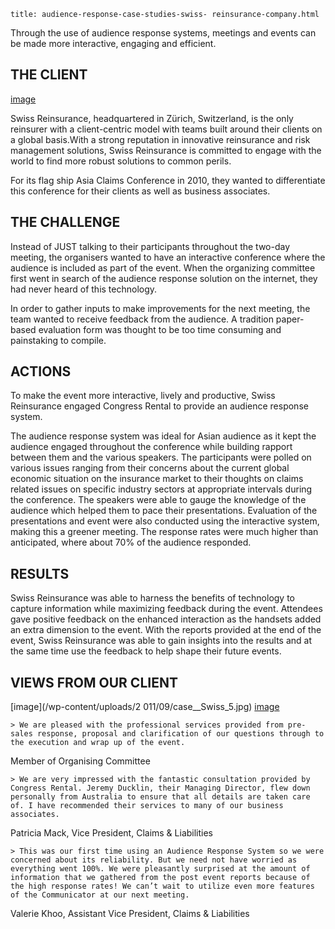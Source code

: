     title: audience-response-case-studies-swiss- reinsurance-company.html

Through the use of audience response systems, meetings and events can be made more interactive, engaging and efficient.

## THE CLIENT

[image](/wp-content/uploads/2011/09/case__Swiss_4.jpg)

Swiss Reinsurance, headquartered in Z&uuml;rich, Switzerland, is the only reinsurer with a client-centric model with teams built around their clients on a global basis.With a strong reputation in innovative reinsurance and risk management solutions, Swiss Reinsurance is committed to engage with the world to find more robust solutions to common perils.

For its flag ship Asia Claims Conference in 2010, they wanted to differentiate this conference for their clients as well as business associates.

## THE CHALLENGE

Instead of JUST talking to their participants throughout the two-day meeting, the organisers wanted to have an interactive conference where the audience is included as part of the event. When the organizing committee first went in search of the audience response solution on the internet, they had never heard of this technology.

In order to gather inputs to make improvements for the next meeting, the team wanted to receive feedback from the audience. A tradition paper-based evaluation form was thought to be too time consuming and painstaking to compile.

## ACTIONS

To make the event more interactive, lively and productive, Swiss Reinsurance engaged Congress Rental to provide an audience response system.

The audience response system was ideal for Asian audience as it kept the audience engaged throughout the conference while building rapport between them and the various speakers. The participants were polled on various issues ranging from their concerns about the current global economic situation on the insurance market to their thoughts on claims related issues on specific industry sectors at appropriate intervals during the conference. The speakers were able to gauge the knowledge of the audience which helped them to pace their presentations. Evaluation of the presentations and event were also conducted using the interactive system, making this a greener meeting. The response rates were much higher than anticipated, where about 70% of the audience responded.

## RESULTS

Swiss Reinsurance was able to harness the benefits of technology to capture information while maximizing feedback during the event. Attendees gave positive feedback on the enhanced interaction as the handsets added an extra dimension to the event. With the reports provided at the end of the event, Swiss Reinsurance was able to gain insights into the results and at the same time use the feedback to help shape their future events.

## VIEWS FROM OUR CLIENT

[image](/wp-content/uploads/2 011/09/case__Swiss_5.jpg)
[image](/wp-content/uploads/2011/09/case__Swiss_6.jpg)

	> We are pleased with the professional services provided from pre-sales response, proposal and clarification of our questions through to the execution and wrap up of the event.

Member of Organising Committee

	> We are very impressed with the fantastic consultation provided by Congress Rental. Jeremy Ducklin, their Managing Director, flew down personally from Australia to ensure that all details are taken care of. I have recommended their services to many of our business associates.

Patricia Mack, Vice President, Claims &amp; Liabilities

	> This was our first time using an Audience Response System so we were concerned about its reliability. But we need not have worried as everything went 100%. We were pleasantly surprised at the amount of information that we gathered from the post event reports because of the high response rates! We can’t wait to utilize even more features of the Communicator at our next meeting.

Valerie Khoo, Assistant Vice President, Claims &amp; Liabilities